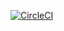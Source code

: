 [![CircleCI](https://circleci.com/gh/ankurshishodia12/devops_project.svg?style=svg)](https://circleci.com/gh/ankurshishodia12/devops_project)
